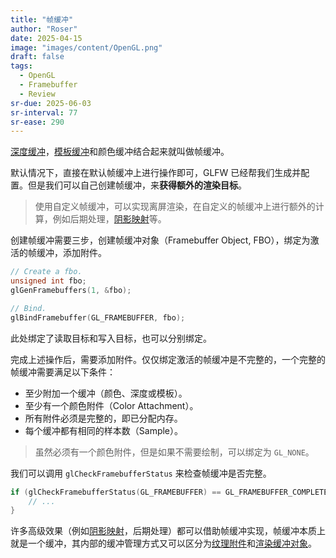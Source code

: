 ```yaml
---
title: "帧缓冲"
author: "Roser"
date: 2025-04-15
image: "images/content/OpenGL.png"
draft: false
tags:
  - OpenGL
  - Framebuffer
  - Review
sr-due: 2025-06-03
sr-interval: 77
sr-ease: 290
---
```

[深度缓冲](Advanced/深度缓冲.md)，[模板缓冲](Advanced/模板缓冲.md)和颜色缓冲结合起来就叫做帧缓冲。

默认情况下，直接在默认帧缓冲上进行操作即可，GLFW 已经帮我们生成并配置。但是我们可以自己创建帧缓冲，来**获得额外的渲染目标**。

> 使用自定义帧缓冲，可以实现离屏渲染，在自定义的帧缓冲上进行额外的计算，例如后期处理，[阴影映射](../Lighting/Shadow%20Mapping.md)等。

创建帧缓冲需要三步，创建帧缓冲对象（Framebuffer Object, FBO），绑定为激活的帧缓冲，添加附件。

```cpp
// Create a fbo.
unsigned int fbo;
glGenFramebuffers(1, &fbo);

// Bind.
glBindFramebuffer(GL_FRAMEBUFFER, fbo);
```

此处绑定了读取目标和写入目标，也可以分别绑定。

完成上述操作后，需要添加附件。仅仅绑定激活的帧缓冲是不完整的，一个完整的帧缓冲需要满足以下条件：

- 至少附加一个缓冲（颜色、深度或模板）。
- 至少有一个颜色附件（Color Attachment）。
- 所有附件必须是完整的，即已分配内存。
- 每个缓冲都有相同的样本数（Sample）。

> 虽然必须有一个颜色附件，但是如果不需要绘制，可以绑定为 `GL_NONE`。

我们可以调用 `glCheckFramebufferStatus` 来检查帧缓冲是否完整。

```cpp
if (glCheckFramebufferStatus(GL_FRAMEBUFFER) == GL_FRAMEBUFFER_COMPLETE) {
	// ...
}
```

许多高级效果（例如[阴影映射](../Lighting/Shadow%20Mapping.md)，后期处理）都可以借助帧缓冲实现，帧缓冲本质上就是一个缓冲，其内部的缓冲管理方式又可以区分为[纹理附件](纹理附件.md)和[渲染缓冲对象](渲染缓冲对象.md)。